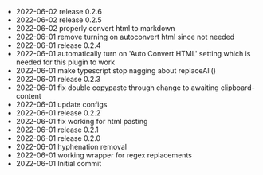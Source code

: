 - 2022-06-02	release 0.2.6
- 2022-06-02	release 0.2.5
- 2022-06-02	properly convert html to markdown
- 2022-06-01	remove turning on autoconvert html since not needed
- 2022-06-01	release 0.2.4
- 2022-06-01	automatically turn on 'Auto Convert HTML' setting which is needed for this plugin to work
- 2022-06-01	make typescript stop nagging about replaceAll()
- 2022-06-01	release 0.2.3
- 2022-06-01	fix double copypaste through change to awaiting clipboard-content
- 2022-06-01	update configs
- 2022-06-01	release 0.2.2
- 2022-06-01	fix working for html pasting
- 2022-06-01	release 0.2.1
- 2022-06-01	release 0.2.0
- 2022-06-01	hyphenation removal
- 2022-06-01	working wrapper for regex replacements
- 2022-06-01	Initial commit
